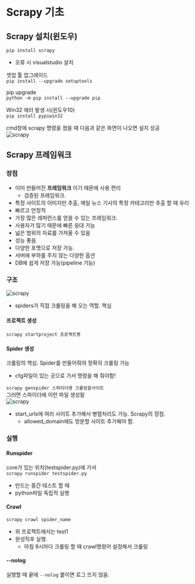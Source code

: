 # Scrapy 기초
## Scrapy 설치(윈도우)
`pip install scrapy`   
- 오류 시 visualstudio 설치    

셋업 툴 업그레이드   
`pip install --upgrade setuptools`    
    
pip upgrade   
`python -m pip install --upgrade pip`
    
Win32 에러 발생 시(윈도우10)   
`pip install pypiwin32`     
    
cmd창에 scrapy 명령을 쳤을 때 다음과 같은 화면이 나오면 설치 성공   
![scrapy](../.img/scrapy_basic01.PNG)
## Scrapy 프레임워크
### 장점
- 이미 만들어진 **프레임워크** 이기 때문에 사용 편리
  - 검증된 프레임워크.
- 특정 사이트의 이미지만 추출, 매일 뉴스 기사의 특정 카테고리만 추출 할 때 유리
- 빠르고 안정적
- 가장 많은 레퍼런스를 얻을 수 있는 프레임워크.
- 사용자가 많기 때문에 빠른 응대 가능
- 넓은 범위의 자료를 가져올 수 있음
- 성능 좋음
- 다양한 포멧으로 저장 가능.
- 서버에 부하를 주지 않는 다양한 옵션
- DB에 쉽게 저장 가능(pipeline 기능)

### 구조
![scrapy](../.img/scrapy_basic02.PNG)
- spiders가 직접 크롤링을 해 오는 역할. 핵심


#### 프로젝트 생성
`scrapy startproject 프로젝트명`
#### Spider 생성
크롤링의 핵심. Spider를 만들어줘야 정확히 크롤링 가능    
- cfg파일이 있는 곳으로 가서 명령을 해 줘야함!

`scrapy genspider 스파이더명 크롤링할사이트`     
그러면 스파이더에 이런 파일 생성됨     
![scrapy](../.img/scrapy_basic03.PNG)
- start_urls에 여러 사이트 추가해서 병렬처리도 가능. Scrapy의 장점.
  - allowed_domain에도 방문할 사이트 추가해야 함.

### 실행
#### Runspider
core가 있는 위치(testspider.py)에 가서    
`scrapy runspider testspider.py`
- 만드는 중간 테스트 할 때
- python파일 독립적 실행
#### Crawl
`scrapy crawl spider_name`
- 위 프로젝트에서는 test1
- 완성직후 실행.
  - 아침 9시마다 크롤링 할 때 crawl명령어 설정해서 크롤링

#### --nolog
실행할 때 끝에 `--nolog` 붙이면 로그 뜨지 않음.